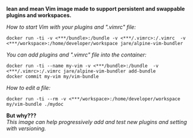 **lean and mean Vim image made to support persistent and swappable plugins and workspaces.**

*How to start Vim with your plugins and ".vimrc" file:*

```
docker run -ti -v <***/bundle>:/bundle -v <***/.vimrc>:/.vimrc  -v <***/workspace>:/home/developer/workspace jare/alpine-vim-bundler
```

*You can add plugins and ".vimrc" file into the container:*

```
docker run -ti --name my-vim -v <***/bundle>:/bundle  -v <***/.vimrc>:/.vimrc jare/alpine-vim-bundler add-bundle
docker commit my-vim my/vim-bundle
```

*How to edit a file:*

```
docker run -ti --rm -v <***/workspace>:/home/developer/workspace my/vim-bundle ./mydoc
```
**But why???**  
*This image can help progressively add and test new plugins and setting with versioning.*
